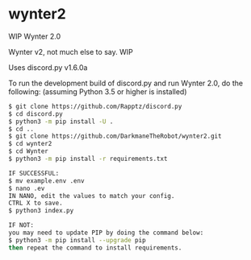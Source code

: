 # wynter2
WIP Wynter 2.0

Wynter v2, not much else to say. WIP


Uses discord.py v1.6.0a

To run the development build of discord.py and run Wynter 2.0, do the following: (assuming Python 3.5 or higher is installed)
```bash
$ git clone https://github.com/Rapptz/discord.py
$ cd discord.py
$ python3 -m pip install -U .
$ cd ..
$ git clone https://github.com/DarkmaneTheRobot/wynter2.git
$ cd wynter2
$ cd Wynter
$ python3 -m pip install -r requirements.txt 

IF SUCCESSFUL:
$ mv example.env .env
$ nano .ev
IN NANO, edit the values to match your config.
CTRL X to save.
$ python3 index.py

IF NOT: 
you may need to update PIP by doing the command below:
$ python3 -m pip install --upgrade pip
then repeat the command to install requirements.
```
